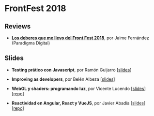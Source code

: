 # FrontFest 2018

## Reviews

- **[Los deberes que me llevo del Front Fest 2018](https://www.paradigmadigital.com/dev/front-fest-2018/)**, por Jaime Fernández (Paradigma Digital)

## Slides

- **Testing prático con Javascript**, por Ramón Guijarro [[slides](http://slides.com/soyguijarro/testing-javascript)]

- **Improving as developers**, por Belén Albeza [[slides](https://speakerd.s3.amazonaws.com/presentations/a5774eef0e05455185940e420e7d68dd/Improving_as_Developers.pdf)]

- **WebGL y shaders: programando luz**, por Vicente Lucendo
[[slides](http://slides.com/vlucendo/webgl-y-shaders-programando-luz)] [[repo](https://github.com/vlucendo/frontfest-18)]

- **Reactividad en Angular, React y VueJS**, por Javier Abadía
[[slides](https://www.slideshare.net/JavierAbada/reactividad-en-angular-react-y-vuejs)] [[repo](https://github.com/jabadia/frontfest-frameworks-demos)]
